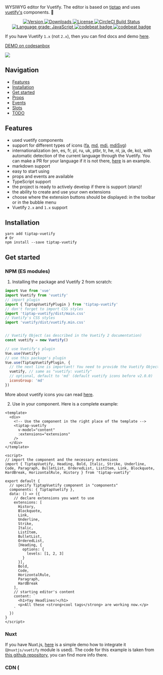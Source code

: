 WYSIWYG editor for Vuetify. The editor is based on [tiptap](https://github.com/scrumpy/tiptap) and uses [vuetify's](https://github.com/vuetifyjs/vuetify) components. :muscle:

  <p align="center">
    <a href="https://www.npmjs.com/package/tiptap-vuetify">
      <img src="https://img.shields.io/npm/v/tiptap-vuetify.svg" alt="Version">
    </a>
    <a href="https://www.npmjs.com/package/tiptap-vuetify">
      <img src="https://img.shields.io/npm/dm/tiptap-vuetify.svg" alt="Downloads">
    </a>
    <a href="https://www.npmjs.com/package/tiptap-vuetify">
      <img src="https://img.shields.io/npm/l/tiptap-vuetify.svg" alt="License">
    </a>
    <a href="https://circleci.com/gh/iliyaZelenko/tiptap-vuetify">
      <img src="https://circleci.com/gh/iliyaZelenko/tiptap-vuetify.svg?style=svg" alt="CircleCI Build Status">
    </a>
    <a href="https://lgtm.com/projects/g/iliyaZelenko/tiptap-vuetify/context:javascript">
      <img alt="Language grade: JavaScript" src="https://img.shields.io/lgtm/grade/javascript/g/iliyaZelenko/tiptap-vuetify.svg?logo=lgtm&logoWidth=18" />
    </a>
    <a href="https://standardjs.com/">
      <img alt="codebeat badge" src="https://badgen.net/badge/code%20style/standard/f2a" />
    </a>
    <a href="https://www.npmjs.com/package/tiptap-vuetify">
      <img alt="codebeat badge" src="https://img.shields.io/badge/size-6.58%20kB-44cc11.svg" />
    </a>
  </p>

If you have Vuetify `1.x` (not `2.x`), then you can find docs and demo [here](https://github.com/iliyaZelenko/tiptap-vuetify/blob/version-1.x/README.md).

[DEMO on codesanbox](https://codesandbox.io/s/vue-template-6p9wp?fontsize=14&module=%2Fsrc%2Fexamples%2FSimple.vue)

[
![](https://d1sz9tkli0lfjq.cloudfront.net/items/0s2E3A433x1A2b1l3q24/Image%202019-10-07%20at%203.30.03%20AM.png)
](https://codesandbox.io/s/vue-template-6p9wp?fontsize=14&module=%2Fsrc%2Fexamples%2FSimple.vue)

## Navigation

<!-- TOC -->

- [Features](#features)
- [Installation](#installation)
- [Get started](#get-started)
- [Props](#props)
- [Events](#events)
- [Slots](#slots)
- [TODO](#todo)

<!-- /TOC -->

## Features

- used vuetify components
- support for different types of icons ([fa](https://fontawesome.com/),  [md](https://material.io/tools/icons/), [mdi](https://materialdesignicons.com/), [mdiSvg](https://vuetifyjs.com/en/customization/icons#install-material-design-icons-js-svg))
- internationalization (en, es, fr, pl, ru, uk, ptbr, tr, he, nl, ja, de, ko), with automatic detection of the current language through the Vuetify. You can make a PR for your language if it is not there, [here](https://github.com/iliyaZelenko/tiptap-vuetify/pull/118/files) is an example.
- markdown support
- easy to start using
- props and events are available
- TypeScript support
- the project is ready to actively develop if there is support (stars)!
- the ability to create and use your own extensions
- choose where the extension buttons should be displayed: in the toolbar or in the bubble menu
- Vuetify `2.x` and `1.x` support

## Installation

```
yarn add tiptap-vuetify
# Or 
npm install --save tiptap-vuetify
```


## Get started

### NPM (ES modules)

1) Installing the package and Vuetify 2 from scratch:

```js
import Vue from 'vue'
import Vuetify from 'vuetify'
// import plugin
import { TiptapVuetifyPlugin } from 'tiptap-vuetify'
// don't forget to import CSS styles
import 'tiptap-vuetify/dist/main.css'
// Vuetify's CSS styles 
import 'vuetify/dist/vuetify.min.css'


// Vuetify Object (as described in the Vuetify 2 documentation)
const vuetify = new Vuetify()

// use Vuetify's plugin
Vue.use(Vuetify)
// use this package's plugin
Vue.use(TiptapVuetifyPlugin, {
  // the next line is important! You need to provide the Vuetify Object to this place.
  vuetify, // same as "vuetify: vuetify"
  // optional, default to 'md' (default vuetify icons before v2.0.0)
  iconsGroup: 'md'
})
```

More about vuetify icons you can read [here](https://vuetifyjs.com/en/components/icons).

2) Use in your component. Here is a complete example:

```vue
<template>
  <div>
    <!-- Use the component in the right place of the template -->
    <tiptap-vuetify
      v-model="content"
      :extensions="extensions"
    />
  </div>
</template>

<script>
// import the component and the necessary extensions
import { TiptapVuetify, Heading, Bold, Italic, Strike, Underline, Code, Paragraph, BulletList, OrderedList, ListItem, Link, Blockquote, HardBreak, HorizontalRule, History } from 'tiptap-vuetify'

export default {
  // specify TiptapVuetify component in "components"
  components: { TiptapVuetify },
  data: () => ({
    // declare extensions you want to use
    extensions: [
      History,
      Blockquote,
      Link,
      Underline,
      Strike,
      Italic,
      ListItem,
      BulletList,
      OrderedList,
      [Heading, {
        options: {
          levels: [1, 2, 3]
        }
      }],
      Bold,
      Code,
      HorizontalRule,
      Paragraph,
      HardBreak
    ],
    // starting editor's content
    content: `
      <h1>Yay Headlines!</h1>
      <p>All these <strong>cool tags</strong> are working now.</p>
    `
  })
}
</script>
```

### Nuxt

If you have Nuxt.js, [here](https://codesandbox.io/s/github/iliyaZelenko/tiptap-vuetify-nuxt/tree/master/) is a simple demo how to integrate it (`@nuxtjs/vuetify` module is used).
The code for this example is taken from [this github repository](https://github.com/iliyaZelenko/tiptap-vuetify-nuxt), you can find more infо there.

### CDN (<script>)

There is another use case with the script tag (CDN version of package):

```html
<script src="https://unpkg.com/tiptap-vuetify"></script>
```

Or

```html
<script src="https://cdn.jsdelivr.net/npm/tiptap-vuetify"></script>
```

The plugin should be installed automatically after connecting the script.
The only thing is that the Vuetify object must be set in `window.vuetify` so that the plugin gets access to it.
Write if you have questions.

## Props

### placeholder

Placeholder is displayed when there is no content in the editor.

How to use:

```vue
  <tiptap-vuetify
    placeholder="Write something …"
  />
```

### extensions

You can use the necessary extensions. The corresponding buttons are added automatically
(in the order in which you specify the extension).

How to import and use them can be seen in the example above.

Available extensions (native tiptap extensions from `tiptap-extensions` package):

- `Bold`
- `Italic`
- `Strike`
- `Underline`
- `Code`
- `CodeBlock`
- `Image`
- `Paragraph`
- `BulletList`
- `OrderedList`
- `ListItem`
- `Link`
- `Blockquote`
- `HardBreak`
- `HorizontalRule`
- `History`

I can easily add more.

### toolbar-attributes

You can specify your attributes for the toolbar (`<v-toolbar>` vuetify component).

For example, change the color:
```vue
:toolbar-attributes="{ color: 'yellow' }"
```

### card-props

Allows you to pass props for the editor's `<v-card>`.

```vue
<tiptap-vuetify
  :card-props="{ flat: true, color: '#26c6da' }"
/>
```

### editor-properties

Tiptap `Editor` properties (passed to the constructor).

You can see the full list of properties [here](https://github.com/scrumpy/tiptap#editor-properties).

This is the most powerful way to customize the editor for yourself. Pay particular attention to [`editorProps`](https://prosemirror.net/docs/ref/#view.EditorProps).

Only these properties are not available: `content`, `onUpdate`, they are used in this package.
If you want to add extensions to the `extensions` property, then use the `native-extensions` prop of this package.


### native-extensions

You can transfer native extensions (not related to this package) to the [`extensions`](https://tiptap.scrumpy.io/docs/api/classes.html#extensions-2) property.

How to use:

```vue
<tiptap-vuetify
  :native-extensions="nativeExtensions"
/>
```

```js
// You can import from tiptap's built-in extensions
import {
  TrailingNode
} from 'tiptap-extensions'
// or your own extension
import Title from './Title'

// in script:
data () {
  return {
    nativeExtensions: [
      new Title(),
      new TrailingNode({
        node: 'paragraph',
        notAfter: ['paragraph'],
      })
    ]
  }
}
```

[Here](https://github.com/iliyaZelenko/tiptap-vuetify/issues/100#issuecomment-551950075) is example of how to create your extension from scratch.

### output-format

The format to output from the v-model. This defaults to `html`

For example, to get json instead:
```vue
<tiptap-vuetify
  output-format="json"
/>
```

## Events

### init

**first argument** (object):
```ts
{
  // tiptap editor instance
  editor: Editor
}
```

How to use:

```vue
<tiptap-vuetify
  @init="onInit"
/>
```

### keydown

Called when the editor receives a keydown event.

```vue
<tiptap-vuetify
  @keydown="onKeyDown"
/>
```

``` js
methods: {
  onkeydown (event, view) {
    console.log('event', event.key)
  }
}
```

Note: if you need to work with the <kbd>Enter</kbd>, then look [here](https://github.com/iliyaZelenko/tiptap-vuetify/issues/100#issuecomment-551950075).

[What is `view`?](https://prosemirror.net/docs/ref/#view.EditorView)

## Slots

### toolbar

You can manually display the toolbar. How to use:

1) Since Vue `2.6.0` (new syntax):

```vue
<tiptap-vuetify
  v-model="content"
  :extensions="extensions"
  :toolbar-attributes="{ color: 'yellow' }"
>
  <template #toolbar="{ buttons, commands, isActive }">
    <!--You can render the buttons as you wish (you can see in the source code how this is done).-->
    <pre>{{ buttons }}</pre>
  </template>
</tiptap-vuetify>
```

2) Before `2.6.0`:

```vue
<tiptap-vuetify>
  <div 
    slot="toolbar" 
    slot-scope="{ buttons, commands, isActive }"
  >
    <!--You can render the buttons as you wish (you can see in the source code how this is done).-->
    <pre>{{ buttons }}</pre>
  </div>
</tiptap-vuetify>
```

### footer

Footer of the Editor.

### toolbar-before

You can add content before the toolbar.

### toolbar-after

You can add content after the toolbar.

## TODO

- better images support: uploading (free hosting by default) [Relevant issue.](https://github.com/iliyaZelenko/tiptap-vuetify/issues/16) Ability to choose your uploading strategy. [Resize](https://github.com/scrumpy/tiptap/issues/333) image and change other params.
- site with full-docs and examples
- emoticons
- tests
- support for more extensions
